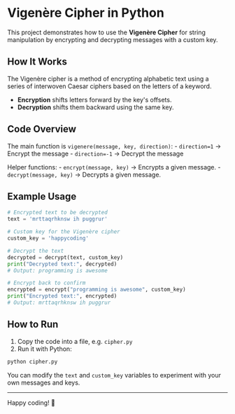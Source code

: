 # Vigenère Cipher in Python

This project demonstrates how to use the **Vigenère Cipher** for string
manipulation by encrypting and decrypting messages with a custom key.

## How It Works

The Vigenère cipher is a method of encrypting alphabetic text using a
series of interwoven Caesar ciphers based on the letters of a keyword.

-   **Encryption** shifts letters forward by the key's offsets.
-   **Decryption** shifts them backward using the same key.

## Code Overview

The main function is `vigenere(message, key, direction)`: -
`direction=1` → Encrypt the message - `direction=-1` → Decrypt the
message

Helper functions: - `encrypt(message, key)` → Encrypts a given
message. - `decrypt(message, key)` → Decrypts a given message.

## Example Usage

``` python
# Encrypted text to be decrypted
text = 'mrttaqrhknsw ih puggrur'

# Custom key for the Vigenère cipher
custom_key = 'happycoding'

# Decrypt the text
decrypted = decrypt(text, custom_key)
print("Decrypted text:", decrypted)
# Output: programming is awesome

# Encrypt back to confirm
encrypted = encrypt("programming is awesome", custom_key)
print("Encrypted text:", encrypted)
# Output: mrttaqrhknsw ih puggrur
```

## How to Run

1.  Copy the code into a file, e.g. `cipher.py`
2.  Run it with Python:

``` bash
python cipher.py
```

You can modify the `text` and `custom_key` variables to experiment with
your own messages and keys.

------------------------------------------------------------------------

Happy coding! 🎉
